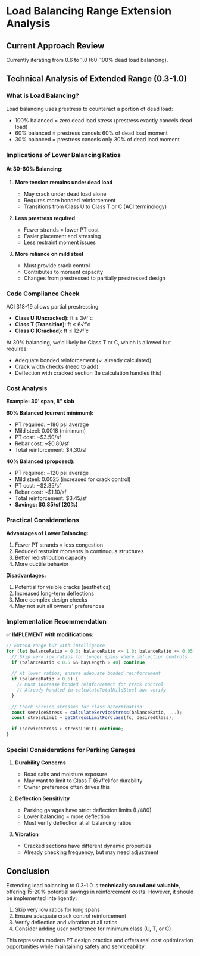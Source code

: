 # Load Balancing Range Extension Analysis

## Current Approach Review

Currently iterating from 0.6 to 1.0 (60-100% dead load balancing).

## Technical Analysis of Extended Range (0.3-1.0)

### What is Load Balancing?

Load balancing uses prestress to counteract a portion of dead load:
- 100% balanced = zero dead load stress (prestress exactly cancels dead load)
- 60% balanced = prestress cancels 60% of dead load moment
- 30% balanced = prestress cancels only 30% of dead load moment

### Implications of Lower Balancing Ratios

#### At 30-60% Balancing:
1. **More tension remains under dead load**
   - May crack under dead load alone
   - Requires more bonded reinforcement
   - Transitions from Class U to Class T or C (ACI terminology)

2. **Less prestress required**
   - Fewer strands = lower PT cost
   - Easier placement and stressing
   - Less restraint moment issues

3. **More reliance on mild steel**
   - Must provide crack control
   - Contributes to moment capacity
   - Changes from prestressed to partially prestressed design

### Code Compliance Check

ACI 318-19 allows partial prestressing:
- **Class U (Uncracked)**: ft ≤ 3√f'c
- **Class T (Transition)**: ft ≤ 6√f'c  
- **Class C (Cracked)**: ft ≤ 12√f'c

At 30% balancing, we'd likely be Class T or C, which is allowed but requires:
- Adequate bonded reinforcement (✓ already calculated)
- Crack width checks (need to add)
- Deflection with cracked section (Ie calculation handles this)

### Cost Analysis

**Example: 30' span, 8" slab**

**60% Balanced (current minimum):**
- PT required: ~180 psi average
- Mild steel: 0.0018 (minimum)
- PT cost: ~$3.50/sf
- Rebar cost: ~$0.80/sf
- Total reinforcement: $4.30/sf

**40% Balanced (proposed):**
- PT required: ~120 psi average  
- Mild steel: 0.0025 (increased for crack control)
- PT cost: ~$2.35/sf
- Rebar cost: ~$1.10/sf
- Total reinforcement: $3.45/sf
- **Savings: $0.85/sf (20%)**

### Practical Considerations

**Advantages of Lower Balancing:**
1. Fewer PT strands = less congestion
2. Reduced restraint moments in continuous structures
3. Better redistribution capacity
4. More ductile behavior

**Disadvantages:**
1. Potential for visible cracks (aesthetics)
2. Increased long-term deflections
3. More complex design checks
4. May not suit all owners' preferences

### Implementation Recommendation

✅ **IMPLEMENT with modifications:**

```typescript
// Extend range but with intelligence
for (let balanceRatio = 0.3; balanceRatio <= 1.0; balanceRatio += 0.05) {
  // Skip very low ratios for longer spans where deflection controls
  if (balanceRatio < 0.5 && bayLength > 40) continue;
  
  // At lower ratios, ensure adequate bonded reinforcement
  if (balanceRatio < 0.6) {
    // Must increase bonded reinforcement for crack control
    // Already handled in calculateTotalMildSteel but verify
  }
  
  // Check service stresses for class determination
  const serviceStress = calculateServiceStress(balanceRatio, ...);
  const stressLimit = getStressLimitForClass(fc, desiredClass);
  
  if (serviceStress > stressLimit) continue;
}
```

### Special Considerations for Parking Garages

1. **Durability Concerns**
   - Road salts and moisture exposure
   - May want to limit to Class T (6√f'c) for durability
   - Owner preference often drives this

2. **Deflection Sensitivity**
   - Parking garages have strict deflection limits (L/480)
   - Lower balancing = more deflection
   - Must verify deflection at all balancing ratios

3. **Vibration**
   - Cracked sections have different dynamic properties
   - Already checking frequency, but may need adjustment

## Conclusion

Extending load balancing to 0.3-1.0 is **technically sound and valuable**, offering 15-20% potential savings in reinforcement costs. However, it should be implemented intelligently:

1. Skip very low ratios for long spans
2. Ensure adequate crack control reinforcement
3. Verify deflection and vibration at all ratios
4. Consider adding user preference for minimum class (U, T, or C)

This represents modern PT design practice and offers real cost optimization opportunities while maintaining safety and serviceability.